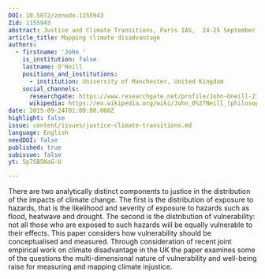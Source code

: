 ```yaml
---
DOI: 10.5072/zenodo.1155943
Zid: 1155943
abstract: Justice and Climate Transitions, Paris IAS,  24-25 September 2015 - Session 1
article_title: Mapping climate disadvantage
authors:
  - firstname: 'John '
    is_institution: false
    lastname: O'Neill
    positions_and_institutions:
      - institution: University of Manchester, United Kingdom
    social_channels:
      researchgate: https://www.researchgate.net/profile/John-Oneill-21
      wikipedia: https://en.wikipedia.org/wiki/John_O%27Neill_(philosopher)
date: 2015-09-24T01:00:00.000Z
highlight: false
issue: content/issues/justice-climate-transitions.md
language: English
needDOI: false
published: true
subissue: false
yt: 5p7SB5NaG-U

---
```


There are two analytically distinct components to justice in the distribution of the impacts of climate change. The first is the distribution of exposure to hazards, that is the likelihood and severity of exposure to hazards such as flood, heatwave and drought. The second is the distribution of vulnerability: not all those who are exposed to such hazards will be equally vulnerable to their effects. This paper considers how vulnerability should be conceptualised and measured. Through consideration of recent joint empirical work on climate disadvantage in the UK the paper examines some of the questions the multi-dimensional nature of vulnerability and well-being raise for measuring and mapping climate injustice.

<Youtube yt="5p7SB5NaG-U" caption="Mapping climate disadvantage"></Youtube>